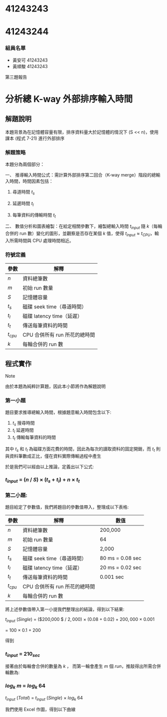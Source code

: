 # 41243243

# 41243244

### 組員名單

- 黃安可 41243243
- 黃順駿 41243243

第三題報告

# 分析總 K-way 外部排序輸入時間

## 解題說明

本題背景為在記憶體容量有限，排序資料量大於記憶體的情況下 (S << n)，使用課本 (程式 7-21) 進行外部排序

### 解題策略

本題分為兩個部分：

一、 推導輸入時間公式：需計算外部排序第二回合（K-way merge）階段的總輸入時間，時間因素包括：

1. 尋道時間 $t_s$

2. 延遲時間 $t_l$

3. 每筆資料的傳輸時間 $t_t$

二、 數值分析和圖表繪製：在給定相關參數下，繪製總輸入時間 $t_{input}$ 隨 $k$（每輪合併的 run 數）變化的圖形，並觀察是否存在某個 $k$ 值，使得 $t_{input} \approx t_{CPU}$，輸入所需時間與 CPU 處理時間相近。

### 符號定義

| 參數      | 解釋                          |
| --------- | ----------------------------- |
| $n$       | 資料總筆數                    |
| $m$       | 初始 run 數量                 |
| $S$       | 記憶體容量                    |
| $t_s$     | 磁碟 seek time（尋道時間）    |
| $t_l$     | 磁碟 latency time（延遲）     |
| $t_t$     | 傳送每筆資料的時間            |
| $t_{cpu}$ | CPU 合併所有 run 所花的總時間 |
| $k$       | 每輪合併的 run 數             |

## 程式實作

> [!NOTE]
> 由於本題為純粹計算題，因此本小節將作為解題說明

### 第一小題

題目要求推導總輸入時間，根據題意輸入時間包含以下:

1. $t_s$ 搜尋時間
2. $t_l$ 延遲時間
3. $t_t$ 傳輸每筆資料的時間

其中 $t_s$ 和 $t_l$ 為磁碟方面花費的時間，因此為每次的讀取資料的固定開銷，而 $t_t$ 則與資料筆數成正比，僅在資料實際傳輸過程中產生

於是我們可以經由以上推論，定義出以下公式:

### $t_{input}$ = ($n$ / $S$) × ($t_s$ + $t_l$) + $n$ × $t_t$

### 第二小題:

題目給定了參數值，我們將題目的參數值帶入，整理成以下表格:

| 參數      | 解釋                          | 數值             |
| --------- | ----------------------------- | ---------------- |
| $n$       | 資料總筆數                    | 200,000          |
| $m$       | 初始 run 數量                 | 64               |
| $S$       | 記憶體容量                    | 2,000            |
| $t_s$     | 磁碟 seek time（尋道時間）    | 80 ms = 0.08 sec |
| $t_l$     | 磁碟 latency time（延遲）     | 20 ms = 0.02 sec |
| $t_t$     | 傳送每筆資料的時間            | 0.001 sec        |
| $t_{cpu}$ | CPU 合併所有 run 所花的總時間 |                  |
| $k$       | 每輪合併的 run 數             |

將上述參數值帶入第一小提我們整理出的結論，得到以下結果:

$t_{input}$ $({Single})$ = ($200,000  $ / $2,000$) × ($0.08$ + $0.02$) + $200,000$ × $0.001$

$=$ $100$ $×$ $0.1$ $+$ $200$

得到

### $t_{input}$ $=$ $210_{sec}$

接著由於每輪會合併的數量為 $k$ ， 而第一輪會產生 $m$ 個 $run$，推敲得出所需合併輪數為:

### $log_k$ $m$ $=$ $log_k$ $64$

$t_{input}$ $({Total})$ = $t_{input}$ $({Single})$ $×$ $log_k$ $64$

我們使用 Excel 作圖，得到以下曲線

